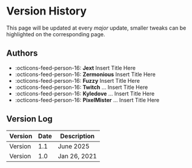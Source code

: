 # Version History
This page will be updated at every *major* update, smaller tweaks can be highlighted on the corresponding page.

## Authors
<div class="grid cards" markdown>

- :octicons-feed-person-16: __Jext__ Insert Title Here
- :octicons-feed-person-16: __Zermonious__ Insert Title Here
- :octicons-feed-person-16: __Fuzzy__ Insert Title Here
- :octicons-feed-person-16: __Twitch__ ... Insert Title Here
- :octicons-feed-person-16: __Kyledove__ ... Insert Title Here
- :octicons-feed-person-16: __PixelMister__ ... Insert Title Here

</div>

## Version Log
| Version | Date | Description |
| ------------|-------------|--------------|
| Version | 1.1 | June 2025 | PixelMister migrated to current platform with a complete restructure. Removed outdated or incorrect information and added coverage for new functions.|
| Version | 1.0 | Jan 26, 2021 | Zermonious published pokengine-jcoad-docs.|
